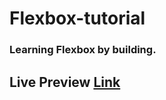 # Flexbox-tutorial
### Learning Flexbox by building.

## Live Preview [Link](https://codepen.io/digitalguyco/pen/WNzmyrq)
